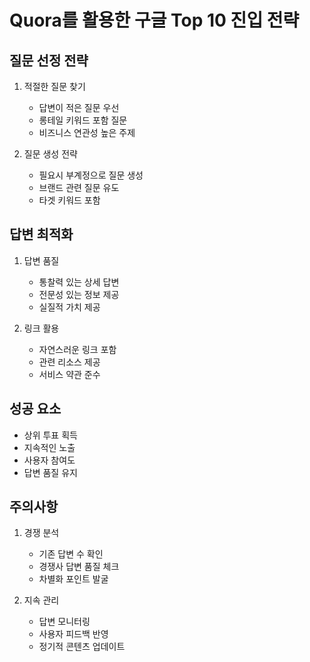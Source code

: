 # Quora를 활용한 구글 Top 10 진입 전략

## 질문 선정 전략

1. 적절한 질문 찾기

   - 답변이 적은 질문 우선
   - 롱테일 키워드 포함 질문
   - 비즈니스 연관성 높은 주제

2. 질문 생성 전략
   - 필요시 부계정으로 질문 생성
   - 브랜드 관련 질문 유도
   - 타겟 키워드 포함

## 답변 최적화

1. 답변 품질

   - 통찰력 있는 상세 답변
   - 전문성 있는 정보 제공
   - 실질적 가치 제공

2. 링크 활용
   - 자연스러운 링크 포함
   - 관련 리소스 제공
   - 서비스 약관 준수

## 성공 요소

- 상위 투표 획득
- 지속적인 노출
- 사용자 참여도
- 답변 품질 유지

## 주의사항

1. 경쟁 분석

   - 기존 답변 수 확인
   - 경쟁사 답변 품질 체크
   - 차별화 포인트 발굴

2. 지속 관리
   - 답변 모니터링
   - 사용자 피드백 반영
   - 정기적 콘텐츠 업데이트
